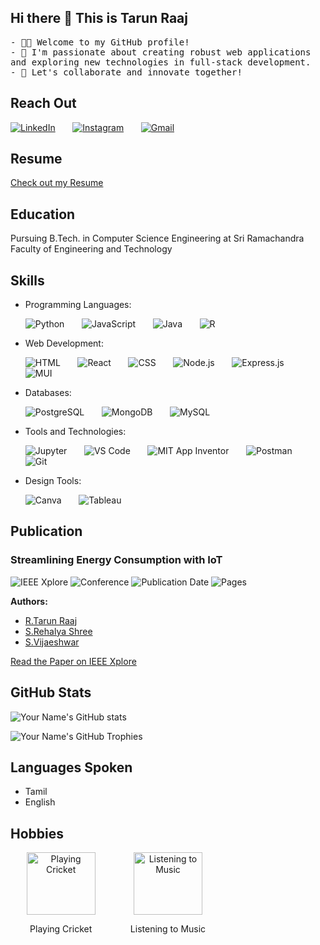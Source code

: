 ## Hi there 👋  This is Tarun Raaj

<!--
tarunraaj2003/tarunraaj2003 is a ✨ _special_ ✨ repository because its README.md (this file) appears on your GitHub profile.

Here are some ideas to get you started:

- 🔭 I’m currently working on ...
- 🌱 I’m currently learning ...
- 👯 I’m looking to collaborate on ...
- 🤔 I’m looking for help with ...
- 💬 Ask me about ...
- 📫 How to reach me: ...
- 😄 Pronouns: ...
- ⚡️ Fun fact: ...
-->

<p>
  <samp>
    - 👨‍💻 Welcome to my GitHub profile!
    <br>
    - 🌟 I'm passionate about creating robust web applications and exploring new technologies in full-stack development.
    <br>
    - 🚀 Let's collaborate and innovate together! 
  </samp>
</p>


## Reach Out

[![LinkedIn](https://img.shields.io/badge/LinkedIn-Connect-blue?style=flat&logo=linkedin)](https://www.linkedin.com/in/tarun-raaj-r-045a73303/) &nbsp;&nbsp;&nbsp;&nbsp;&nbsp;
[![Instagram](https://img.shields.io/badge/Instagram-Follow-blue?style=flat&logo=instagram)](https://instagram.com/tarunraaj7) &nbsp;&nbsp;&nbsp;&nbsp;&nbsp;
[![Gmail](https://img.shields.io/badge/Email-Contact-blue?style=flat&logo=gmail)](mailto:tarunraaj2003@gmail.com)

## Resume
[Check out my Resume](https://www.canva.com/design/DAGGyzNSAhs/7cEC5E0fUzohp2M076WpYw/edit?utm_content=DAGGyzNSAhs&utm_campaign=designshare&utm_medium=link2&utm_source=sharebutton)

## Education

Pursuing B.Tech. in Computer Science Engineering at Sri Ramachandra Faculty of Engineering and Technology 

## Skills

- Programming Languages: <br>

  ![Python](https://img.shields.io/badge/Python-3776AB?style=flat&logo=python&logoColor=white) &nbsp;&nbsp;&nbsp;&nbsp;&nbsp;
  ![JavaScript](https://img.shields.io/badge/JavaScript-F7DF1E?style=flat&logo=javascript&logoColor=black) &nbsp;&nbsp;&nbsp;&nbsp;&nbsp;
  ![Java](https://img.shields.io/badge/Java-007396?style=flat&logo=java&logoColor=white) &nbsp;&nbsp;&nbsp;&nbsp;&nbsp;
  ![R](https://img.shields.io/badge/R-276DC3?style=flat&logo=r&logoColor=white)

- Web Development: <br>

  ![HTML](https://img.shields.io/badge/HTML-E34F26?style=flat&logo=html5&logoColor=white) &nbsp;&nbsp;&nbsp;&nbsp;&nbsp;
  ![React](https://img.shields.io/badge/React-61DAFB?style=flat&logo=react&logoColor=black) &nbsp;&nbsp;&nbsp;&nbsp;&nbsp;
  ![CSS](https://img.shields.io/badge/CSS-1572B6?style=flat&logo=css3&logoColor=white) &nbsp;&nbsp;&nbsp;&nbsp;&nbsp;
  ![Node.js](https://img.shields.io/badge/Node.js-339933?style=flat&logo=node.js&logoColor=white) &nbsp;&nbsp;&nbsp;&nbsp;&nbsp;
  ![Express.js](https://img.shields.io/badge/Express.js-000000?style=flat&logo=express&logoColor=white) &nbsp;&nbsp;&nbsp;&nbsp;&nbsp;
  ![MUI](https://img.shields.io/badge/MUI-007FFF?style=flat&logo=mui&logoColor=white)

- Databases: <br>

  ![PostgreSQL](https://img.shields.io/badge/PostgreSQL-4169E1?style=flat&logo=postgresql&logoColor=white) &nbsp;&nbsp;&nbsp;&nbsp;&nbsp;
  ![MongoDB](https://img.shields.io/badge/MongoDB-47A248?style=flat&logo=mongodb&logoColor=white) &nbsp;&nbsp;&nbsp;&nbsp;&nbsp;
  ![MySQL](https://img.shields.io/badge/MySQL-4479A1?style=flat&logo=mysql&logoColor=white)

- Tools and Technologies: <br>

  ![Jupyter](https://img.shields.io/badge/Jupyter-F37626?style=flat&logo=jupyter&logoColor=white) &nbsp;&nbsp;&nbsp;&nbsp;&nbsp;
  ![VS Code](https://img.shields.io/badge/VS%20Code-007ACC?style=flat&logo=visual-studio-code&logoColor=white) &nbsp;&nbsp;&nbsp;&nbsp;&nbsp;
  ![MIT App Inventor](https://img.shields.io/badge/MIT%20App%20Inventor-FFB500?style=flat&logo=mit&logoColor=white) &nbsp;&nbsp;&nbsp;&nbsp;&nbsp;
  ![Postman](https://img.shields.io/badge/Postman-FF6C37?style=flat&logo=postman&logoColor=white) &nbsp;&nbsp;&nbsp;&nbsp;&nbsp;
  ![Git](https://img.shields.io/badge/Git-F05032?style=flat&logo=git&logoColor=white)

- Design Tools: <br>

  ![Canva](https://img.shields.io/badge/Canva-00C4CC?style=flat&logo=canva&logoColor=white) &nbsp;&nbsp;&nbsp;&nbsp;&nbsp;
  ![Tableau](https://img.shields.io/badge/Tableau-E97627?style=flat&logo=tableau&logoColor=white)


## Publication

### Streamlining Energy Consumption with IoT

![IEEE Xplore](https://img.shields.io/badge/Publisher-IEEE%20Xplore-orange?style=flat-square&logo=ieee)
![Conference](https://img.shields.io/badge/Conference-IDCIoT%202024-blue?style=flat-square)
![Publication Date](https://img.shields.io/badge/Publication%20Date-March%2022,%202024-green?style=flat-square)
![Pages](https://img.shields.io/badge/Pages-31--36%20(Scopus%20Indexed)-brightgreen?style=flat-square)

**Authors:**  
- [R.Tarun Raaj](https://github.com/tarunraaj2003)
- [S.Rehalya Shree](https://github.com/rehalya2004)
- [S.Vijaeshwar](https://github.com/Vijaeshwar)

[Read the Paper on IEEE Xplore](https://ieeexplore.ieee.org/document/10467411)


## GitHub Stats

![Your Name's GitHub stats](https://github-readme-stats.vercel.app/api?username=tarunraaj2003&show_icons=true&bg_color=ffffff&text_color=000000)

![Your Name's GitHub Trophies](https://github-profile-trophy.vercel.app/?username=tarunraaj2003&bg_color=ffffff&color=708090&line=24292e&point=24292e&area=true)


## Languages Spoken

- Tamil
- English


## Hobbies

<div style="display: grid; grid-template-columns: repeat(3, 1fr); gap: 10px;">
  <div style="text-align: center;">
    <img src="https://media.istockphoto.com/id/177427917/photo/close-up-of-red-cricket-ball-and-bat-sitting-on-grass.webp?b=1&s=170667a&w=0&k=20&c=WGO8Ikx5NSa1W7KC922jlzgnSq46gnP6G14cGWsvVUw=" alt="Playing Cricket" style="width:110px;height:100px">
    <p>Playing Cricket</p>
  </div>
  <div style="text-align: center;">
    <img src="https://encrypted-tbn0.gstatic.com/images?q=tbn:ANd9GcSvo3JKVCrm1OYd-jKwrhyCNZRfOxg08LZsdw&s" alt="Listening to Music" style="width: 110px;height:100px">
    <p>Listening to Music</p>
  </div>
 
</div>
